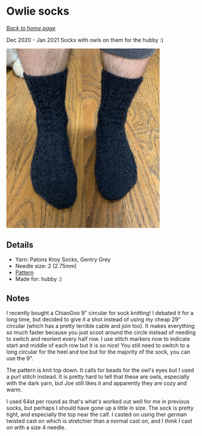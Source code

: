# Owlie socks

[*Back to home page*](..)

Dec 2020 - Jan 2021
Socks with owls on them for the hubby :) 

<img src="media/owlie_socks.jpg" style="max-width: 80%" />

## Details
- Yarn: Patons Kroy Socks, Gentry Grey 
- Needle size: 2 (2.75mm) 
- [Pattern](https://www.ravelry.com/patterns/library/owlie-socks)
- Made for: hubby :) 

## Notes 
I recently bought a ChiaoGoo 9" circular for sock knitting! I debated it for a long time, but decided to give it a shot instead of using my cheap 29" circular (which has a pretty terrible cable and join too). It makes everything so much faster because you just scoot around the circle instead of needing to switch and reorient every half row. I use stitch markers now to indicate start and middle of each row but it is so nice! You still need to switch to a long circular for the heel and toe but for the majority of the sock, you can use the 9". 

The pattern is knit top down. It calls for beads for the owl's eyes but I used a purl stitch instead. It is pretty hard to tell that these are owls, especially with the dark yarn, but Joe still likes it and apparently they are cozy and warm. 

I used 64st per round as that's what's worked out well for me in previous socks, but perhaps I should have gone up a little in size. The sock is pretty tight, and especially the top near the calf. I casted on using ther german twisted cast on which is stretchier than a normal cast on, and I *think* I cast on with a size 4 needle. 
